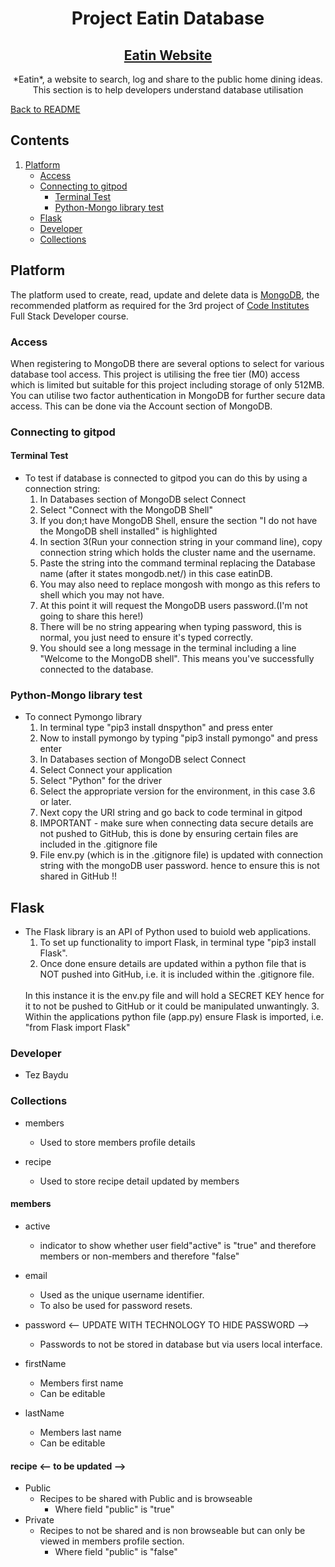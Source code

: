 <h1 align="center" id = "database-introduction">
     Project Eatin Database
</h1>

<h2 align="center">
    <a href=""target="_blank">Eatin Website</a>
</h2>

<div align="center">
*Eatin*, a website to search, log and share to the public home dining ideas. <br>
This section is to help developers understand database utilisation
</div>

[Back to README](README.md)

## Contents
1. [Platform](#Platform)
    - [Access](#Access)
    - [Connecting to gitpod](#Connecting-to-gitpod)
        * [Terminal Test](#Terminal-Test)
        * [Python-Mongo library test](Python-Mongo-library-test)
    - [Flask](#Flask)
    - [Developer](#Developer)
    - [Collections](#collections)


## Platform
The platform used to create, read, update and delete data is [MongoDB](https://www.mongodb.com), the recommended platform as required for the 3rd project of [Code Institutes](https://www.mongodb.com) Full Stack Developer course.

### Access
When registering to MongoDB there are several options to select for various database tool access. This project is utilising the free tier (M0) access which is limited but suitable for this project including storage of only 512MB.
<br>
You can utilise two factor authentication in MongoDB for further secure data access. This can be done via the Account section of MongoDB.

### Connecting to gitpod

#### Terminal Test
- To test if database is connected to gitpod you can do this by using a connection string:
    1. In Databases section of MongoDB select Connect
    2. Select "Connect with the MongoDB Shell"
    3. If you don;t have MongoDB Shell, ensure the section "I do not have the MongoDB shell installed" is highlighted
    4. In section 3(Run your connection string in your command line), copy  connection string which holds the cluster name and the username.
    5. Paste the string into the command terminal replacing the Database name (after it states mongodb.net/) in this case eatinDB.
    6. You may also need to replace mongosh with mongo as this refers to shell which you may not have.
    7. At this point it will request the MongoDB users password.(I'm not going to share this here!)
    8. There will be no string appearing when typing password, this is normal, you just need to ensure it's typed correctly.
    9. You should see a long message in the terminal including a line "Welcome to the MongoDB shell". This means you've successfully connected to the database.


### Python-Mongo library test
- To connect Pymongo library
    1. In terminal type "pip3 install dnspython" and press enter
    2. Now to install pymongo by typing "pip3 install pymongo" and press enter
    3. In Databases section of MongoDB select Connect
    4. Select Connect your application
    5. Select "Python" for the driver
    6. Select the appropriate version for the environment, in this case 3.6 or later.
    7. Next copy the URI string and go back to code terminal in gitpod
    8. IMPORTANT - make sure when connecting data secure details are not pushed to GitHub, this is done by ensuring certain files are included in the .gitignore file
    9. File env.py (which is in the .gitignore file) is updated with connection string with the mongoDB user password. hence to ensure this is not shared in GitHub !!

## Flask
- The Flask library is an API of Python used to buiold web applications. 
    1. To set up functionality to import Flask, in terminal type "pip3 install Flask".
    2. Once done ensure details are updated within a python file that is NOT pushed into GitHub, i.e. it is included within the .gitignore file.
    <br>
    In this instance it is the env.py file and will hold a SECRET KEY hence for it to not be pushed to GitHub or it could be manipulated unwantingly.
    3. Within the applications python file (app.py) ensure Flask is imported, i.e. "from Flask import Flask"



### Developer
- Tez Baydu

### Collections
- members
    * Used to store members profile details

- recipe 
    * Used to store recipe detail updated by members

#### members
- active
    * indicator to show whether user field"active" is "true" and therefore members or non-members and therefore "false"

- email
    * Used as the unique username identifier.
    * To also be used for password resets.

- password <-- UPDATE WITH TECHNOLOGY TO HIDE PASSWORD -->
    * Passwords to not be stored in database but via users local interface.

- firstName
    * Members first name
    * Can be editable

- lastName
    * Members last name
    * Can be editable

#### recipe <-- to be updated -->
- Public
    * Recipes to be shared with Public and is browseable
        * Where field "public" is "true"
- Private
    * Recipes to not be shared and is non browseable but can only be viewed in members profile section.
        * Where field "public" is "false"



